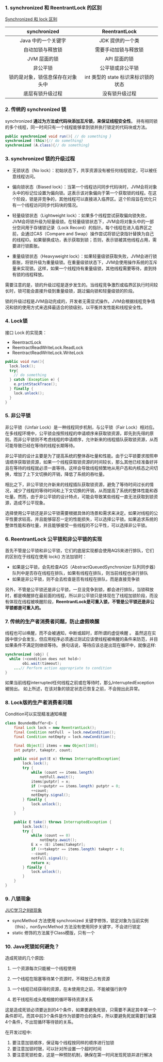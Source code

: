 ### 1. synchronized 和 ReentrantLock 的区别

[Synchronized 和 lock 区别](https://xie.infoq.cn/article/4e370ded27e4419d2a94a44b3)

|           synchronized           |            ReentrantLock            |
| :------------------------------: | :---------------------------------: |
|       Java 中的一个关键字        |          JDK 提供的一个类           |
|         自动加锁与释放锁         |        需要手动加锁与释放锁         |
|           JVM 层面的锁           |            API 层面的锁             |
|             非公平锁             |          公平锁或非公平锁           |
| 锁的是对象，锁信息保存在对象头中 | int 类型的 state 标识来标识锁的状态 |
|         底层有锁升级过程         |           没有锁升级过程            |


### 2. 传统的 synchronized 锁

synchronized **通过为方法或代码块添加互斥锁，来保证线程安全性**。 持有相同锁的多个线程，同一时间只有一个线程能够拿到锁并执行锁定的代码块或方法。

```java
public synchronized void run(){ // do something }
synchronized (this){// do something}
synchronized (A.class){// do something}
```

### 3. synchronized 锁的升级过程

- 无锁状态（No lock）：初始状态下，共享资源没有被任何线程锁定，可以被任意线程访问。

- 偏向锁状态（Biased lock）：当第一个线程访问同步代码块时，JVM会将对象头中的标记位设置为偏向锁。这表示该对象偏向于第一个获取锁的线程。在这个阶段，锁是非竞争的，其他线程可以直接进入临界区。这个阶段旨在优化只有一个线程访问同步代码块的情况。

- 轻量级锁状态（Lightweight lock）：如果多个线程尝试获取偏向锁失败，JVM会将锁升级为轻量级锁。在轻量级锁状态下，JVM会将对象头中的一部分空间用于存储锁记录（Lock Record）的指针。每个线程在进入临界区之前，会通过CAS（Compare and Swap）操作尝试将锁记录指针替换为自己的线程ID。如果替换成功，表示获取到锁；否则，表示锁被其他线程占用，需要进行锁膨胀。

- 重量级锁状态（Heavyweight lock）：如果轻量级锁获取失败，JVM会进行锁膨胀，将锁升级为重量级锁。在重量级锁状态下，JVM会使用操作系统的互斥量来实现锁。这样，如果一个线程持有重量级锁，其他线程需要等待，直到持有锁的线程释放。

需要注意的是，锁的升级过程是逐步发生的。当线程竞争激烈或临界区执行时间较长时，锁可能会直接升级到重量级锁，跳过偏向锁和轻量级锁的阶段。

锁的升级过程是JVM自动完成的，开发者无需显式操作。JVM会根据线程竞争情况和锁的使用方式来选择最适合的锁级别，以平衡并发性能和线程安全性。

### 4. Lock锁

接口 Lock 的实现类：

- ReentractLock
- ReentractReadWriteLock.ReadLock
- ReentractReadWriteLock.WriteLock

```java
public void run(){
  lock.lock();
  try{
    // do something 
  } catch (Exception e) {
    e.printStackTrace();
  } finally {
    lock.unlock();
  }
}
```

### 5. 非公平锁

非公平锁（Unfair Lock）是一种线程同步机制，与公平锁（Fair Lock）相对应。在多线程环境中，公平锁会按照线程的申请顺序来获取锁资源，即先到先得的原则。而非公平锁则不考虑线程的申请顺序，允许新来的线程插队获取锁资源，从而可能导致已经在等待的线程长期等待。

非公平锁的设计主要是为了提高系统的整体吞吐量和性能。由于公平锁要求按照申请顺序获取锁资源，如果一个线程获取锁资源的时间较长，那么其他已经准备好并且在等待的线程就必须一直等待。这样会导致线程频繁地从用户态和内核态之间切换，增加了上下文切换的开销，降低了系统的吞吐量。

相比之下，非公平锁允许新来的线程插队获取锁资源，避免了等待时间过长的情况，减少了线程的等待时间和上下文切换的开销，从而提高了系统的整体性能和吞吐量。然而，由于非公平锁的设计特点，可能会导致某些线程一直无法获取到锁资源，造成不公平现象。

选择使用公平锁还是非公平锁需要根据具体的场景和需求来决定。如果对线程的公平性要求较高，并且能够容忍一定的性能损失，可以选择公平锁。如果追求系统的整体性能和吞吐量，并且能够接受一些线程的不公平性，可以选择非公平锁。

### 6. ReentrantLock 公平锁和非公平锁的实现

首先不管是公平锁和非公平锁，它们的底层实现都会使用AQS来进行排队，它们的区别在于线程在使用 lock() 方法加锁时：

- 如果是公平锁，会先检查AQS（AbstractQueuedSynchronizer 队列同步器）队列中是否存在线程在排队，如果有线程在排队，则当前线程也进行排队
- 如果是非公平锁，则不会去检查是否有线程在排队，而是直接竞争锁

另外，不管是公平锁还是非公平锁，一旦没竞争到锁，都会进行排队，当锁释放时，都是唤醒排在最前面的线程，所以非公平锁只是体现在了线程加锁阶段，而没有体现在线程被唤醒阶段，**ReentrantLock是可重入锁，不管是公平锁还是非公平锁都是可重入的。**

### 7. 传统的生产者消费者问题，防止虚假唤醒

线程也可以唤醒，而不会被通知，中断或超时，即所谓的虚促唤醒 。 虽然这在实践中很少会发生，但应用程序必须通过测试应该使线程被唤醒的条件来防范，并目如果条件不满足则继续等待。 换句话说，等待应该总是出现在循环中，就像这样:

```java
synchronized (obj) {
  while (<condition does not hold>)
		obi.wait(timeout);
	...// Perform action appropriate to condition
}
```

如果当前线程interrupted任何线程之前或在等待时，那么InterruptedException被抛出。 如上所述，在该对象的锁定状态已恢复之前，不会抛出此异常。

### 8. Lock版的生产者消费者问题

Condition可以实现精准通知唤醒

```java
class BoundedBuffer<E> {
	final Lock lock = new ReentrantLock();
	final Condition notFull  = lock.newCondition(); 
	final Condition notEmpty = lock.newCondition(); 

	final Object[] items = new Object[100];
	int putptr, takeptr, count;

	public void put(E x) throws InterruptedException{
		lock.lock();
		try {
			while (count == items.length)
				notFull.await();
			items[putptr] = x;
			if (++putptr == items.length) putptr = 0;
			++count;
			notEmpty.signal();
		} finally {
			lock.unlock();
		}
	}

	public E take() throws InterruptedException {
		lock.lock();
		try {
			while (count == 0)
				notEmpty.await();
			E x = (E) items[takeptr];
			if (++takeptr == items.length) takeptr = 0;
			--count;
			notFull.signal();
			return x;
		} finally {
			lock.unlock();
		}
	}
}
```

### 9. 八锁现象
[JUC学习之8锁现象](https://cloud.tencent.com/developer/article/1665932)

- syncMethod 方法使用 synchronized 关键字修饰，锁定对象为当前实例（this），nonSyncMethod 方法没有使用同步关键字，不会进行锁定
- static 修饰的方法属于Class模版，只有一个

### 10. Java死锁如何避免？

造成死锁的几个原因:

1. 一个资源每次只能被一个线程使用

2. 一个线程在阻塞等待某个资源时，不释放已占有资源

3. 一个线程已经获得的资源，在未使用完之前，不能被强行剥夺

4. 若干线程形成头尾相接的循环等待资源关系



这是造成死锁必须要达到的4个条件，如果要避免死锁，只需要不满足其中某一个条件即可。而其中前3个条件是作为锁要符合的条件，所以要避免死就需要打破第4个条件，不出现循环等待锁的关系。



在开发过程中:

1. 要注意加锁顺序，保证每个线程按同样的顺序进行加锁
2. 要注意加锁时限，可以针对所设置一个超时时间
3. 要注意死锁检查，这是一种预防机制，确保在第一时间发现死锁并进行解决